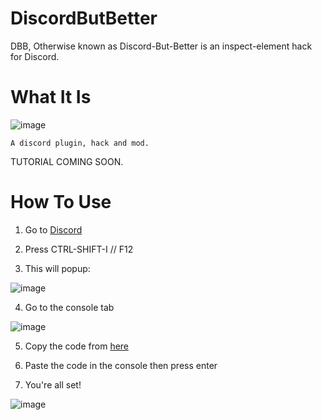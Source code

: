 # DiscordButBetter
DBB, Otherwise known as Discord-But-Better is an inspect-element hack for Discord.


# What It Is
![image](https://user-images.githubusercontent.com/64395933/111235886-f7f5cf80-85c7-11eb-969d-b1707660f0c3.png)

```A discord plugin, hack and mod.```

TUTORIAL COMING SOON.




# How To Use
1. Go to [Discord](https://dicord.com/app)
2. Press CTRL-SHIFT-I // F12

3. This will popup:

![image](https://user-images.githubusercontent.com/64395933/111244122-aefa4700-85d8-11eb-8702-5fbae80f5d13.png)

4. Go to the console tab

![image](https://user-images.githubusercontent.com/64395933/111244162-c0dbea00-85d8-11eb-97df-960f0d762623.png)

5. Copy the code from [here](https://raw.githubusercontent.com/Great-Hacking/DiscordButBetter/main/dbb.js)

7. Paste the code in the console then press enter

8. You're all set!

![image](https://user-images.githubusercontent.com/64395933/111244340-14e6ce80-85d9-11eb-9ec3-0a52fdcb78ef.png)

